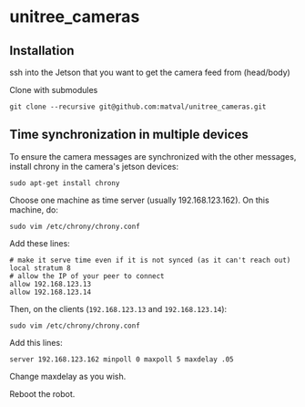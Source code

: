 # unitree_cameras

## Installation

ssh into the Jetson that you want to get the camera feed from (head/body)

Clone with submodules
```
git clone --recursive git@github.com:matval/unitree_cameras.git
```

## Time synchronization in multiple devices
To ensure the camera messages are synchronized with the other messages, install chrony in the camera's jetson devices:
```
sudo apt-get install chrony
```
Choose one machine as time server (usually 192.168.123.162).
On this machine, do:
```
sudo vim /etc/chrony/chrony.conf
```
Add these lines:
```
# make it serve time even if it is not synced (as it can't reach out)
local stratum 8
# allow the IP of your peer to connect
allow 192.168.123.13
allow 192.168.123.14
```
Then, on the clients (`192.168.123.13` and `192.168.123.14`):
```
sudo vim /etc/chrony/chrony.conf
```
Add this lines:
```
server 192.168.123.162 minpoll 0 maxpoll 5 maxdelay .05
```
Change maxdelay as you wish.

Reboot the robot.
